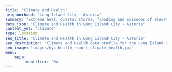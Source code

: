 ```yaml
---
title: "Climate and Health"
neighborhood: "Long Island City - Astoria"
summary: "Extreme heat, coastal storms, flooding and episodes of elevated ozone are climate-related hazards that may increase with climate change and have important public health impacts in New York City. Extreme weather can cause power outages, which also threaten public health. This report provides neighborhood indicators of climate-related hazards, vulnerability and health impacts."
data_json: "Climate and Health in Long Island City - Astoria"
content_yml: "climate"
type: location
seo_title: "Climate and Health in Long Island City - Astoria"
seo_description: "Climate and Health data profile for the Long Island City - Astoria neighborhood of NYC."
seo_image: "images/nyc_health_report_climate_health.jpg"
menu:
    main:
        identifier: '04'
---
```

